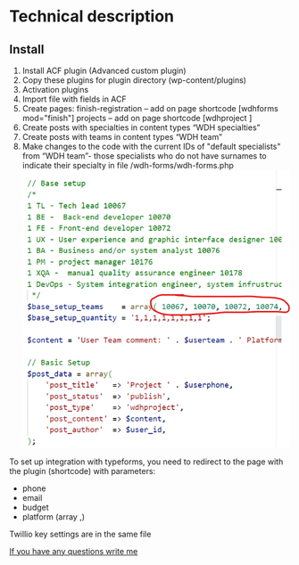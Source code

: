 # Technical description

## Install

1. Install ACF plugin (Advanced custom plugin)
2. Copy these plugins for plugin directory (wp-content/plugins)
3. Activation plugins
4. Import file with fields in ACF
5. Create pages:
   finish-registration – add on page shortcode [wdhforms mod="finish"]
   projects – add on page shortcode [wdhproject ]
6. Create posts with specialties in content types “WDH specialties”
7. Create posts with teams in content types “WDH team”
8. Make changes to the code with the current IDs of "default specialists" from “WDH team”- those specialists who do not have surnames to indicate their specialty in file /wdh-forms/wdh-forms.php
   <img src="Screenshot 2023-04-14 100955.png">

To set up integration with typeforms, you need to redirect to the page with the plugin (shortcode) with parameters:

- phone
- email
- budget
- platform (array ,)

Twillio key settings are in the same file

[If you have any questions write me](mailto:ye.muratshayev@gmail.com)
